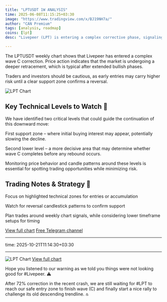 ```yaml
---
title: "LPTUSDT 1W ANALYSIS"
time: 2025-06-08T11:15:25+03:30
image: "https://www.tradingview.com/x/BJ19NH7a/"
author: "CAN Premium"
tags: [analysis, roadmap]
coins: [lpt]
desc: "Livepeer (LPT) is entering a complex corrective phase, signaling potential downside before any recovery attempt. This analysis highlights key technical levels and what traders should watch for during the ongoing wave C correction. "

---
```


The LPTUSDT weekly chart shows that Livepeer has entered a complex wave C correction. Price action indicates that the market is undergoing a deeper retracement, which is typical after extended bullish phases.

Traders and investors should be cautious, as early entries may carry higher risk until a clear support zone confirms a reversal.

![LPT Chart](https://www.tradingview.com/x/BJ19NH7a/)

## Key Technical Levels to Watch 📌

We have identified two critical levels that could guide the continuation of this downward move:

First support zone – where initial buying interest may appear, potentially slowing the decline.

Second lower level – a more decisive area that may determine whether wave C completes before any rebound occurs.

Monitoring price behavior and candle patterns around these levels is essential for spotting trading opportunities while minimizing risk.

## Trading Notes & Strategy 🧩

Focus on highlighted technical zones for entries or accumulation

Watch for reversal candlestick patterns to confirm support

Plan trades around weekly chart signals, while considering lower timeframe setups for timing

[View full chart](https://www.tradingview.com/x/BJ19NH7a/)
[Free Telegram channel](https://t.me/+2znhsiCGpI81MzQ0)

---

time: 2025-10-21T11:14:30+03:30

---

![LPT Chart](https://www.tradingview.com/x/Kpt0NobF/)
[View full chart](https://www.tradingview.com/x/Kpt0NobF/)

Hope you listened to our warning as we told you things were not looking good for #Livepeer. ⚠️

After 72% correction in the recent crash, we are still waiting for #LPT to reach our safe entry zone to finish wave (C) and finally start a nice rally to challenge its old descending trendline. 🔝